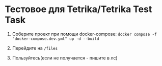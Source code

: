 # Тестовое для Tetrika/Tetrika Test Task

1) Соберите проект при помощи docker-compose: `docker compose -f "docker-compose.dev.yml" up -d --build`

2) Перейдите на `/files`

3) Пользуйтесь(если не получается - пишите в лс)